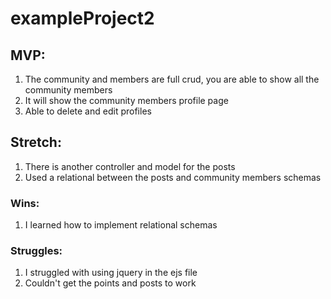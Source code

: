 # exampleProject2

## MVP:
1. The community and members are full crud, you are able to show all the community members
2. It will show the community members profile page
3. Able to delete and edit profiles

## Stretch:
1. There is another controller and model for the posts
2. Used a relational between the posts and community members schemas


### Wins:
1. I learned how to implement relational schemas

### Struggles:
1. I struggled with using jquery in the ejs file
2. Couldn't get the points and posts to work
